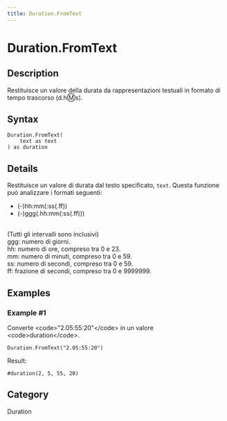 ```yaml
---
title: Duration.FromText
---
```


# Duration.FromText


## Description

Restituisce un valore della durata da rappresentazioni testuali in formato di tempo trascorso (d.h:m:s).


## Syntax

```powerquery
Duration.FromText(
    text as text
) as duration
```


## Details

Restituisce un valore di durata dal testo specificato, <code>text</code>. Questa funzione può analizzare i formati seguenti: <ul>        <li>(-)hh:mm(:ss(.ff)) </li>        <li>(-)ggg(.hh:mm(:ss(.ff))) </li> </ul>        <br />        (Tutti gli intervalli sono inclusivi)<br />        ggg: numero di giorni.<br />        hh: numero di ore, compreso tra 0 e 23.<br />        mm: numero di minuti, compreso tra 0 e 59.<br />        ss: numero di secondi, compreso tra 0 e 59.<br />        ff: frazione di secondi, compreso tra 0 e 9999999.


## Examples

### Example #1 
Converte &lt;code&gt;&#34;2.05:55:20&#34;&lt;/code&gt; in un valore &lt;code&gt;duration&lt;/code&gt;.
```powerquery
Duration.FromText("2.05:55:20")
```

Result: 
```powerquery
#duration(2, 5, 55, 20)
```




## Category
Duration
